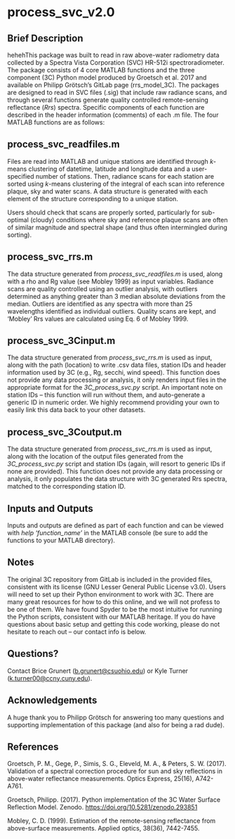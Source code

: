 # process_svc_v2.0

## Brief Description
hehehThis package was built to read in raw above-water radiometry data collected by a Spectra Vista Corporation (SVC) HR-512i spectroradiometer. The package consists of 4 core MATLAB functions and the three component (3C) Python model produced by Groetsch et al. 2017 and available on Philipp Grötsch’s GitLab page (rrs_model_3C). The packages are designed to read in SVC files (.sig) that include raw radiance scans, and through several functions generate quality controlled remote-sensing reflectance (*Rrs*) spectra. Specific components of each function are described in the header information (comments) of each .m file. The four MATLAB functions are as follows:

## process_svc_readfiles.m
Files are read into MATLAB and unique stations are identified through *k*-means clustering of datetime, latitude and longitude data and a user-specified number of stations. Then, radiance scans for each station are sorted using *k*-means clustering of the integral of each scan into reference plaque, sky and water scans. A data structure is generated with each element of the structure corresponding to a unique station.

Users should check that scans are properly sorted, particularly for sub-optimal (cloudy) conditions where sky and reference plaque scans are often of similar magnitude and spectral shape (and thus often intermingled during sorting).

## process_svc_rrs.m
The data structure generated from *process_svc_readfiles.m* is used, along with a rho and Rg value (see Mobley 1999) as input variables. Radiance scans are quality controlled using an outlier analysis, with outliers determined as anything greater than 3 median absolute deviations from the median. Outliers are identified as any spectra with more than 25 wavelengths identified as individual outliers. Quality scans are kept, and ‘Mobley’ Rrs values are calculated using Eq. 6 of Mobley 1999.

## process_svc_3Cinput.m
The data structure generated from *process_svc_rrs.m* is used as input, along with the path (location) to write .csv data files, station IDs and header information used by 3C (e.g., Rg, secchi, wind speed). This function does not provide any data processing or analysis, it only renders input files in the appropriate format for the *3C_process_svc.py* script. An important note on station IDs – this function will run without them, and auto-generate a generic ID in numeric order. We highly recommend providing your own to easily link this data back to your other datasets.

## process_svc_3Coutput.m
The data structure generated from *process_svc_rrs.m* is used as input, along with the location of the output files generated from the *3C_process_svc.py* script and station IDs (again, will resort to generic IDs if none are provided). This function does not provide any data processing or analysis, it only populates the data structure with 3C generated Rrs spectra, matched to the corresponding station ID.

## Inputs and Outputs
Inputs and outputs are defined as part of each function and can be viewed with *help ‘function_name’* in the MATLAB console (be sure to add the functions to your MATLAB directory).

## Notes
The original 3C repository from GitLab is included in the provided files, consistent with its license (GNU Lesser General Public License v3.0). Users will need to set up their Python environment to work with 3C. There are many great resources for how to do this online, and we will not profess to be one of them. We have found Spyder to be the most intuitive for running the Python scripts, consistent with our MATLAB heritage. If you do have questions about basic setup and getting this code working, please do not hesitate to reach out – our contact info is below.

## Questions?
Contact Brice Grunert (b.grunert@csuohio.edu) or Kyle Turner (k.turner00@ccny.cuny.edu).

## Acknowledgements
A huge thank you to Philipp Grötsch for answering too many questions and supporting implementation of this package (and also for being a rad dude).

## References
Groetsch, P. M., Gege, P., Simis, S. G., Eleveld, M. A., & Peters, S. W. (2017). Validation of a spectral correction procedure for sun and sky reflections in above-water reflectance measurements. Optics Express, 25(16), A742-A761.

Groetsch, Philipp. (2017). Python implementation of the 3C Water Surface Reflection Model. Zenodo. https://doi.org/10.5281/zenodo.293851

Mobley, C. D. (1999). Estimation of the remote-sensing reflectance from above-surface measurements. Applied optics, 38(36), 7442-7455.

